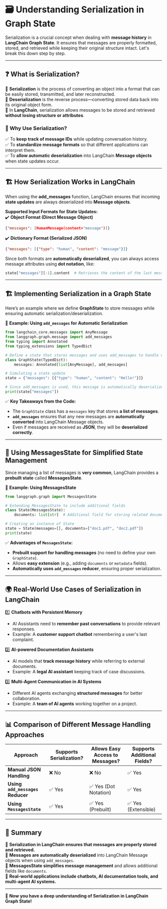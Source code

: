 # 🗃️ **Understanding Serialization in Graph State**  

Serialization is a crucial concept when dealing with **message history** in **LangChain Graph State**. It ensures that messages are properly formatted, stored, and retrieved while keeping their original structure intact. Let's break this down step by step.

---

## ❓ **What is Serialization?**  

🔹 **Serialization** is the process of converting an object into a format that can be easily stored, transmitted, and later reconstructed.  
🔹 **Deserialization** is the reverse process—converting stored data back into its original object form.  
🔹 In **LangChain**, serialization allows messages to be stored and retrieved **without losing structure or attributes**.

### **📌 Why Use Serialization?**
✅ To **keep track of message IDs** while updating conversation history.  
✅ To **standardize message formats** so that different applications can interpret them.  
✅ To **allow automatic deserialization** into LangChain **Message objects** when state updates occur.

---

## 🏗 **How Serialization Works in LangChain**  

When using the **add_messages** function, LangChain ensures that incoming **state updates** are always deserialized into **Message objects**.

**Supported Input Formats for State Updates:**  
✔️ **Object Format (Direct Message Object)**  
```json
{"messages": [HumanMessage(content="message")]}
```
✔️ **Dictionary Format (Serialized JSON)**  
```json
{"messages": [{"type": "human", "content": "message"}]}
```
Since both formats are **automatically deserialized**, you can always access message attributes using **dot notation**, like:
```python
state["messages"][-1].content  # Retrieves the content of the last message
```

---

## 🏗 **Implementing Serialization in a Graph State**

Here’s an example where we define **GraphState** to store messages while ensuring automatic serialization/deserialization.

📌 **Example: Using `add_messages` for Automatic Serialization**
```python
from langchain_core.messages import AnyMessage
from langgraph.graph.message import add_messages
from typing import Annotated
from typing_extensions import TypedDict

# Define a state that stores messages and uses add_messages to handle updates
class GraphState(TypedDict):
    messages: Annotated[list[AnyMessage], add_messages]

# Simulating a state update
state = {"messages": [{"type": "human", "content": "Hello!"}]}

# Since add_messages is used, this message is automatically deserialized into a LangChain Message object
print(state["messages"])
```
✅ **Key Takeaways from the Code:**
- The `GraphState` class has a `messages` key that stores **a list of messages**.
- **`add_messages`** ensures that any new messages are **automatically converted** into LangChain Message objects.
- Even if messages are received as **JSON**, they will be **deserialized correctly**.

---

## 📂 **Using MessagesState for Simplified State Management**  

Since managing a list of messages is **very common**, LangChain provides a **prebuilt state** called **MessagesState**.

📌 **Example: Using MessagesState**
```python
from langgraph.graph import MessagesState

# Extending MessagesState to include additional fields
class State(MessagesState):
    documents: list[str]  # Additional field for storing related documents

# Creating an instance of State
state = State(messages=[], documents=["doc1.pdf", "doc2.pdf"])
print(state)
```
✅ **Advantages of `MessagesState`:**
- **Prebuilt support for handling messages** (no need to define your own `GraphState`).
- Allows **easy extension** (e.g., adding `documents` or `metadata` fields).
- **Automatically uses `add_messages` reducer**, ensuring proper serialization.

---

## 🌍 **Real-World Use Cases of Serialization in LangChain**

1️⃣ **Chatbots with Persistent Memory**  
   - AI Assistants need to **remember past conversations** to provide relevant responses.  
   - Example: A **customer support chatbot** remembering a user's last complaint.

2️⃣ **AI-powered Documentation Assistants**  
   - AI models that **track message history** while referring to external documents.  
   - Example: A **legal AI assistant** keeping track of case discussions.

3️⃣ **Multi-Agent Communication in AI Systems**  
   - Different AI agents exchanging **structured messages** for better collaboration.  
   - Example: A **team of AI agents** working together on a project.

---

## 📊 **Comparison of Different Message Handling Approaches**  

| Approach | Supports Serialization? | Allows Easy Access to Messages? | Supports Additional Fields? |
|----------|------------------------|--------------------------------|-----------------------------|
| **Manual JSON Handling** | ❌ No | ❌ No | ✅ Yes |
| **Using `add_messages` Reducer** | ✅ Yes | ✅ Yes (Dot Notation) | ✅ Yes |
| **Using `MessagesState`** | ✅ Yes | ✅ Yes (Prebuilt) | ✅ Yes (Extensible) |

---

## 🔄 **Summary**
🔹 **Serialization in LangChain ensures that messages are properly stored and retrieved.**  
🔹 **Messages are automatically deserialized** into LangChain Message objects when using `add_messages`.  
🔹 **MessagesState simplifies message management** and allows additional fields like `documents`.  
🔹 **Real-world applications include chatbots, AI documentation tools, and multi-agent AI systems.**  

---

🚀 **Now you have a deep understanding of Serialization in LangChain Graph State!**